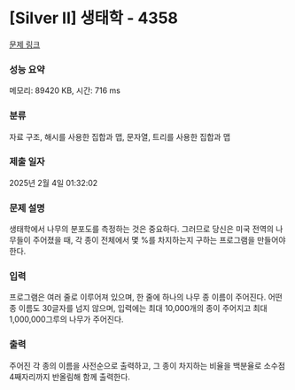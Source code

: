 # [Silver II] 생태학 - 4358 

[문제 링크](https://www.acmicpc.net/problem/4358) 

### 성능 요약

메모리: 89420 KB, 시간: 716 ms

### 분류

자료 구조, 해시를 사용한 집합과 맵, 문자열, 트리를 사용한 집합과 맵

### 제출 일자

2025년 2월 4일 01:32:02

### 문제 설명

<p>생태학에서 나무의 분포도를 측정하는 것은 중요하다. 그러므로 당신은 미국 전역의 나무들이 주어졌을 때, 각 종이 전체에서 몇 %를 차지하는지 구하는 프로그램을 만들어야 한다.</p>

### 입력 

 <p>프로그램은 여러 줄로 이루어져 있으며, 한 줄에 하나의 나무 종 이름이 주어진다. 어떤 종 이름도 30글자를 넘지 않으며, 입력에는 최대 10,000개의 종이 주어지고 최대 1,000,000그루의 나무가 주어진다.</p>

### 출력 

 <p>주어진 각 종의 이름을 사전순으로 출력하고, 그 종이 차지하는 비율을 백분율로 소수점 4째자리까지 반올림해 함께 출력한다.</p>

